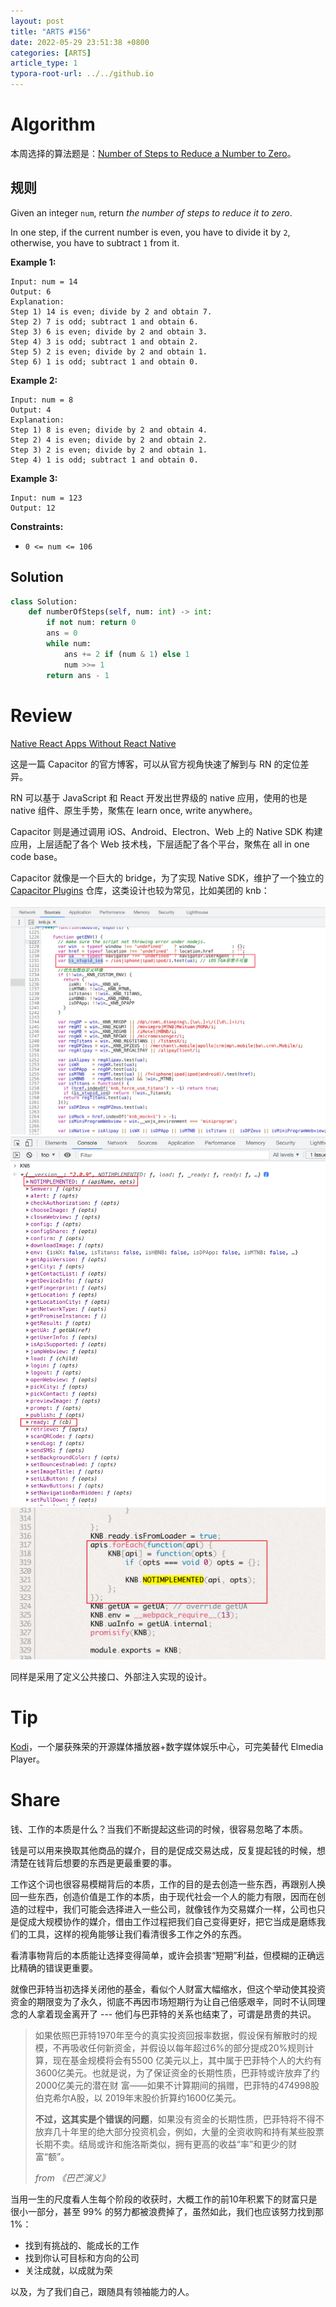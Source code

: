 ```yaml
---
layout: post
title: "ARTS #156"
date: 2022-05-29 23:51:38 +0800
categories: [ARTS]
article_type: 1
typora-root-url: ../../github.io
---
```



# Algorithm

本周选择的算法题是：[Number of Steps to Reduce a Number to Zero](https://leetcode.com/problems/number-of-steps-to-reduce-a-number-to-zero/)。


## 规则

Given an integer `num`, return *the number of steps to reduce it to zero*.

In one step, if the current number is even, you have to divide it by `2`, otherwise, you have to subtract `1` from it.

 

**Example 1:**

```
Input: num = 14
Output: 6
Explanation: 
Step 1) 14 is even; divide by 2 and obtain 7. 
Step 2) 7 is odd; subtract 1 and obtain 6.
Step 3) 6 is even; divide by 2 and obtain 3. 
Step 4) 3 is odd; subtract 1 and obtain 2. 
Step 5) 2 is even; divide by 2 and obtain 1. 
Step 6) 1 is odd; subtract 1 and obtain 0.
```

**Example 2:**

```
Input: num = 8
Output: 4
Explanation: 
Step 1) 8 is even; divide by 2 and obtain 4. 
Step 2) 4 is even; divide by 2 and obtain 2. 
Step 3) 2 is even; divide by 2 and obtain 1. 
Step 4) 1 is odd; subtract 1 and obtain 0.
```

**Example 3:**

```
Input: num = 123
Output: 12
```

 

**Constraints:**

- `0 <= num <= 106`

## Solution

```python
class Solution:
    def numberOfSteps(self, num: int) -> int:
        if not num: return 0
        ans = 0
        while num:
            ans += 2 if (num & 1) else 1
            num >>= 1
        return ans - 1
```


# Review

[Native React Apps Without React Native](https://capacitorjs.com/blog/native-react-apps-without-react-native)

这是一篇 Capacitor 的官方博客，可以从官方视角快速了解到与 RN 的定位差异。

RN 可以基于 JavaScript 和 React 开发出世界级的 native 应用，使用的也是 native 组件、原生手势，聚焦在 learn once, write anywhere。

Capacitor 则是通过调用 iOS、Android、Electron、Web 上的 Native SDK 构建应用，上层适配了各个 Web 技术栈，下层适配了各个平台，聚焦在 all in one code base。

Capacitor 就像是一个巨大的 bridge，为了实现 Native SDK，维护了一个独立的 [Capacitor Plugins](https://github.com/ionic-team/capacitor-plugins) 仓库，这类设计也较为常见，比如美团的 knb：

<img src="/assets/img/156-1.png" alt="" />

<img src="/assets/img/156-2.png" alt="" />

<img src="/assets/img/156-3.png" alt="" />

同样是采用了定义公共接口、外部注入实现的设计。

# Tip

[Kodi](https://github.com/xbmc/xbmc)，一个屡获殊荣的开源媒体播放器+数字媒体娱乐中心，可完美替代 Elmedia Player。

# Share

钱、工作的本质是什么？当我们不断提起这些词的时候，很容易忽略了本质。

钱是可以用来换取其他商品的媒介，目的是促成交易达成，反复提起钱的时候，想清楚在钱背后想要的东西是更最重要的事。

工作这个词也很容易模糊背后的本质，工作的目的是去创造一些东西，再跟别人换回一些东西，创造价值是工作的本质，由于现代社会一个人的能力有限，因而在创造的过程中，我们可能会选择进入一些公司，就像钱作为交易媒介一样，公司也只是促成大规模协作的媒介，借由工作过程把我们自己变得更好，把它当成是磨练我们的工具，这样的视角能够让我们看清很多工作之外的东西。

看清事物背后的本质能让选择变得简单，或许会损害“短期”利益，但模糊的正确远比精确的错误更重要。

就像巴菲特当初选择关闭他的基金，看似个人财富大幅缩水，但这个举动使其投资资金的期限变为了永久，彻底不再因市场短期行为让自己倍感艰辛，同时不认同理念的人拿着现金离开了 --- 他们与巴菲特的关系也结束了，可谓是昂贵的共识。

> 如果依照巴菲特1970年至今的真实投资回报率数据，假设保有解散时的规模，不再吸收任何新资金，并假设以每年超过6%的部分提成20%规则计算，现在基金规模将会有5500 亿美元以上，其中属于巴菲特个人的大约有3600亿美元。也就是说，为了保证资金的长期性质，巴菲特或许放弃了约2000亿美元的潜在财 富——如果不计算期间的捐赠，巴菲特的474998股伯克希尔A股，以 2019年末股价折算约1600亿美元。
>
> **不过，这其实是个错误的问题**，如果没有资金的长期性质，巴菲特将不得不放弃几十年里的绝大部分投资机会，例如，大量的全资收购和持有某些股票长期不卖。结局或许和施洛斯类似，拥有更高的收益“率”和更少的财富“额”。
>
> *from 《巴芒演义》*

当用一生的尺度看人生每个阶段的收获时，大概工作的前10年积累下的财富只是很小一部分，甚至 99% 的努力都被浪费掉了，虽然如此，我们也应该努力找到那 1%：

- 找到有挑战的、能成长的工作
- 找到你认可目标和方向的公司
- 关注成就，以成就为荣

以及，为了我们自己，跟随具有领袖能力的人。
